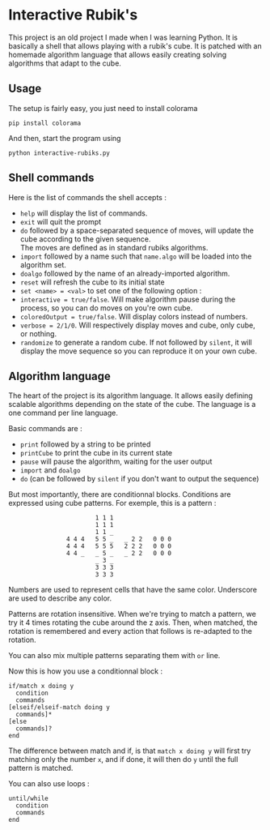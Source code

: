 # Interactive Rubik's

This project is an old project I made when I was learning Python.
It is basically a shell that allows playing with a rubik's cube.
It is patched with an homemade algorithm language that allows easily creating solving algorithms that adapt to the cube.

## Usage

The setup is fairly easy, you just need to install colorama
```
pip install colorama
```

And then, start the program using
```
python interactive-rubiks.py
```

## Shell commands

Here is the list of commands the shell accepts :

* `help` will display the list of commands.
* `exit` will quit the prompt
* `do` followed by a space-separated sequence of moves, will update the cube according to the given sequence.  
The moves are defined as in standard rubiks algorithms.
* `import` followed by a name such that `name.algo` will be loaded into the algorithm set.
* `doalgo` followed by the name of an already-imported algorithm.
* `reset` will refresh the cube to its initial state
* `set <name> = <val>` to set one of the following option :
 * `interactive = true/false`. Will make algorithm pause during the process, so you can do moves on you're own cube.
 * `coloredOutput = true/false`. Will display colors instead of numbers.
 * `verbose = 2/1/0`. Will respectively display moves and cube, only cube, or nothing.
* `randomize` to generate a random cube. If not followed by `silent`, it will display the move sequence so you can reproduce it on your own cube.

## Algorithm language

The heart of the project is its algorithm language. It allows easily defining scalable algorithms depending on the state of the cube.
The language is a one command per line language.

Basic commands are :

* `print` followed by a string to be printed
* `printCube` to print the cube in its current state
* `pause` will pause the algorithm, waiting for the user output
* `import` and `doalgo`
* `do` (can be followed by `silent` if you don't want to output the sequence)

But most importantly, there are conditionnal blocks.
Conditions are expressed using cube patterns.
For exemple, this is a pattern :
```
						1 1 1
						1 1 1
						1 1 _
				4 4 4	5 5 _	_ 2 2	0 0 0
				4 4 4	5 5 5	2 2 2	0 0 0
				4 4 _	_ 5 _	_ 2 2	0 0 0
						_ 3 _
						3 3 3
						3 3 3
```
Numbers are used to represent cells that have the same color. Underscore are used to describe any color.

Patterns are rotation insensitive. When we're trying to match a pattern, we try it 4 times rotating the cube around the z axis.
Then, when matched, the rotation is remembered and every action that follows is re-adapted to the rotation.

You can also mix multiple patterns separating them with `or` line.

Now this is how you use a conditionnal block :
```
if/match x doing y
  condition
  commands
[elseif/elseif-match doing y
  commands]*
[else
  commands]?
end
```

The difference between match and if, is that `match x doing y` will first try matching only the number `x`, and if done, it will then do `y` until the full pattern is matched.

You can also use loops :
```
until/while
  condition
  commands
end
```
